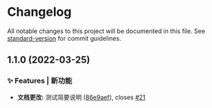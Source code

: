 # Changelog

All notable changes to this project will be documented in this file. See [standard-version](https://github.com/conventional-changelog/standard-version) for commit guidelines.

## 1.1.0 (2022-03-25)


### ✨ Features | 新功能

* **文档更改:** 测试简要说明 ([86e9aef](https://github.com/huanggungfa/web-components-gf/commit/86e9aefe4344d4426cc5f078f9adc1a19049d646)), closes [#21](https://github.com/huanggungfa/web-components-gf/issues/21)
